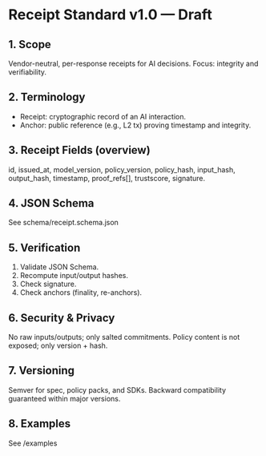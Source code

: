 # Receipt Standard v1.0 — Draft

## 1. Scope
Vendor-neutral, per-response receipts for AI decisions. Focus: integrity and verifiability.

## 2. Terminology
- Receipt: cryptographic record of an AI interaction.
- Anchor: public reference (e.g., L2 tx) proving timestamp and integrity.

## 3. Receipt Fields (overview)
id, issued_at, model_version, policy_version, policy_hash, input_hash, output_hash, timestamp, proof_refs[], trustscore, signature.

## 4. JSON Schema
See schema/receipt.schema.json

## 5. Verification
1) Validate JSON Schema.
2) Recompute input/output hashes.
3) Check signature.
4) Check anchors (finality, re-anchors).

## 6. Security & Privacy
No raw inputs/outputs; only salted commitments. Policy content is not exposed; only version + hash.

## 7. Versioning
Semver for spec, policy packs, and SDKs. Backward compatibility guaranteed within major versions.

## 8. Examples
See /examples
